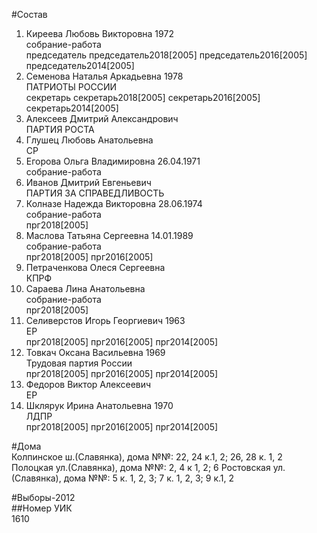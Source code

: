 #Состав  
1. Киреева Любовь Викторовна 1972  
    собрание-работа  
    председатель председатель2018[2005] председатель2016[2005] председатель2014[2005]  
2. Семенова Наталья Аркадьевна 1978  
    ПАТРИОТЫ РОССИИ  
    секретарь секретарь2018[2005] секретарь2016[2005] секретарь2014[2005]  
3. Алексеев Дмитрий Александрович  
    ПАРТИЯ РОСТА  
4. Глушец Любовь Анатольевна  
    СР  
5. Егорова Ольга Владимировна 26.04.1971  
    собрание-работа  
6. Иванов Дмитрий Евгеньевич  
    ПАРТИЯ ЗА СПРАВЕДЛИВОСТЬ  
7. Колназе Надежда Викторовна 28.06.1974  
    собрание-работа  
    прг2018[2005]  
8. Маслова Татьяна Сергеевна 14.01.1989  
    собрание-работа  
    прг2018[2005] прг2016[2005]  
9. Петраченкова Олеся Сергеевна  
    КПРФ  
10. Сараева Лина Анатольевна  
    собрание-работа  
    прг2018[2005]  
11. Селиверстов Игорь Георгиевич 1963  
    ЕР  
    прг2018[2005] прг2016[2005] прг2014[2005]  
12. Товкач Оксана Васильевна 1969  
    Трудовая партия России  
    прг2018[2005] прг2016[2005] прг2014[2005]  
13. Федоров Виктор Алексеевич  
    ЕР  
14. Шклярук Ирина Анатольевна 1970  
    ЛДПР  
    прг2018[2005] прг2016[2005] прг2014[2005]  
  
#Дома  
Колпинское ш.(Славянка), дома №№: 22, 24 к.1, 2; 26, 28 к. 1, 2 Полоцкая ул.(Славянка), дома №№: 2, 4 к 1, 2; 6 Ростовская ул.(Славянка), дома №№: 5 к. 1, 2, 3; 7 к. 1, 2, 3; 9 к.1, 2  
  
#Выборы-2012  
##Номер УИК  
1610  
